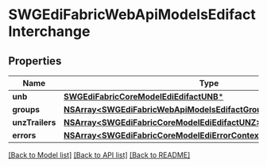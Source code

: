 # SWGEdiFabricWebApiModelsEdifactInterchange

## Properties
Name | Type | Description | Notes
------------ | ------------- | ------------- | -------------
**unb** | [**SWGEdiFabricCoreModelEdiEdifactUNB***](SWGEdiFabricCoreModelEdiEdifactUNB.md) |  | [optional] 
**groups** | [**NSArray&lt;SWGEdiFabricWebApiModelsEdifactGroup&gt;***](SWGEdiFabricWebApiModelsEdifactGroup.md) |  | [optional] 
**unzTrailers** | [**NSArray&lt;SWGEdiFabricCoreModelEdiEdifactUNZ&gt;***](SWGEdiFabricCoreModelEdiEdifactUNZ.md) |  | [optional] 
**errors** | [**NSArray&lt;SWGEdiFabricCoreModelEdiErrorContextsReaderErrorContext&gt;***](SWGEdiFabricCoreModelEdiErrorContextsReaderErrorContext.md) |  | [optional] 

[[Back to Model list]](../README.md#documentation-for-models) [[Back to API list]](../README.md#documentation-for-api-endpoints) [[Back to README]](../README.md)


